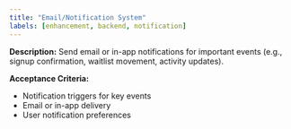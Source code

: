 ```yaml
---
title: "Email/Notification System"
labels: [enhancement, backend, notification]
---
```


**Description:**
Send email or in-app notifications for important events (e.g., signup confirmation, waitlist movement, activity updates).

**Acceptance Criteria:**
- Notification triggers for key events
- Email or in-app delivery
- User notification preferences
